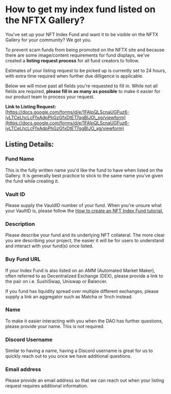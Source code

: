 # How to get my index fund listed on the NFTX Gallery?

You've set up your NFT Index Fund and want it to be visible on the NFTX Gallery for your community? We got you.

To prevent scam funds from being promoted on the NFTX site and because there are some image/content requirements for fund displays, we've created a **listing request process** for all fund creators to follow.

Estimates of your listing request to be picked up is currently set to 24 hours, with extra time required when further due dilligence is applicable.

Below we will move past all fields you're requested to fill in. While not all fields are required, **please fill in as many as possible** to make it easier for our product team to process your request.

**Link to Listing Request:** [https://docs.google.com/forms/d/e/1FAIpQLScnaUGFuz6-iyLTCeLhcLcFfxAdpPhGzGfxDtET7qgBIJO\_xg/viewform](https://docs.google.com/forms/d/e/1FAIpQLScnaUGFuz6-iyLTCeLhcLcFfxAdpPhGzGfxDtET7qgBIJO_xg/viewform)

## Listing Details:

### **Fund Name**

This is the fully written name you'd like the fund to have when listed on the Gallery. It is generally best practice to stick to the same name you've given the fund while creating it.

### **Vault ID**

Please supply the VauldID number of your fund. When you're unsure what your VaultID is, please follow the [How to create an NFT Index Fund tutorial. ](how-to-create-an-nft-index-fund.md)

### **Description**

Please describe your fund and its underlying NFT collateral. The more clear you are describing your project, the easier it will be for users to understand and interact with your fund\(s\) once listed.

### **Buy Fund URL**

If your Index Fund is also listed on an AMM \(Automated Market Maker\), often referred to as Decentralized Exchange \(DEX\), please provide a link to the pair on i.e. SushiSwap, Uniswap or Balancer.

If you fund has liquidity spread over multiple different exchanges, please supply a link an aggregator such as Matcha or 1inch instead.

### **Name**

To make it easier interacting with you when the DAO has further questions, please provide your name. This is not required.

### **Discord Username**

Similar to having a name, having a Discord username is great for us to quickly reach out to you once we have additional questions.

### **Email address**

Please provide an email address so that we can reach out when your listing request requires additional information.

